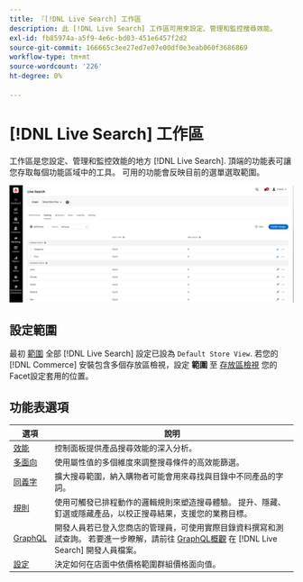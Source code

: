 ```yaml
---
title: 『[!DNL Live Search] 工作區
description: 此 [!DNL Live Search] 工作區可用來設定、管理和監控搜尋效能。
exl-id: fb85974a-a5f9-4e6c-bd03-451e6457f2d2
source-git-commit: 166665c3ee27ed7e07e00df0e3eab060f3686869
workflow-type: tm+mt
source-wordcount: '226'
ht-degree: 0%

---
```


# [!DNL Live Search] 工作區

工作區是您設定、管理和監控效能的地方 [!DNL Live Search]. 頂端的功能表可讓您存取每個功能區域中的工具。  可用的功能會反映目前的選單選取範圍。

![多面向工作區](assets/faceting-workspace.png)

## 設定範圍

最初 [範圍](https://experienceleague.adobe.com/docs/commerce-admin/start/setup/websites-stores-views.html#scope-settings) 全部 [!DNL Live Search] 設定已設為 `Default Store View`. 若您的 [!DNL Commerce] 安裝包含多個存放區檢視，設定 **範圍** 至 [存放區檢視](https://experienceleague.adobe.com/docs/commerce-admin/start/setup/websites-stores-views.html) 您的Facet設定套用的位置。

## 功能表選項

| 選項 | 說明 |
|--- |--- |
| [效能](performance.md) | 控制面板提供產品搜尋效能的深入分析。 |
| [多面向](facets.md) | 使用屬性值的多個維度來調整搜尋條件的高效能篩選。 |
| [同義字](synonyms.md) | 擴大搜尋範圍，納入購物者可能會用來尋找與目錄中不同產品的字詞。 |
| [規則](rules.md) | 使用可觸發已排程動作的邏輯規則來塑造搜尋體驗。 提升、隱藏、釘選或隱藏產品，以校正搜尋結果，支援您的業務目標。 |
| [GraphQL](https://developer.adobe.com/commerce/webapi/graphql/schema/live-search/) | 開發人員若已登入您商店的管理員，可使用實際目錄資料撰寫和測試查詢。 若要進一步瞭解，請前往 [GraphQL概觀](https://developer.adobe.com/commerce/webapi/graphql/) 在 [!DNL Live Search] 開發人員檔案。 |
| [設定](settings.md) | 決定如何在店面中依價格範圍群組價格面向值。 |
